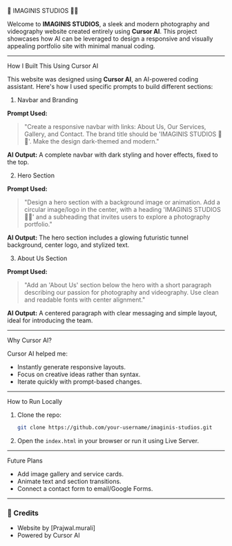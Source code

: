 📸 IMAGINIS STUDIOS 🎥✨

Welcome to **IMAGINIS STUDIOS**, a sleek and modern photography and videography website created entirely using **Cursor AI**. This project showcases how AI can be leveraged to design a responsive and visually appealing portfolio site with minimal manual coding.

---

 How I Built This Using Cursor AI

This website was designed using **Cursor AI**, an AI-powered coding assistant. Here's how I used specific prompts to build different sections:

 1. Navbar and Branding

**Prompt Used:**

> "Create a responsive navbar with links: About Us, Our Services, Gallery, and Contact. The brand title should be 'IMAGINIS STUDIOS 🎥✨'. Make the design dark-themed and modern."

**AI Output:**
A complete navbar with dark styling and hover effects, fixed to the top.

2. Hero Section

**Prompt Used:**

> "Design a hero section with a background image or animation. Add a circular image/logo in the center, with a heading 'IMAGINIS STUDIOS 🎥✨' and a subheading that invites users to explore a photography portfolio."

**AI Output:**
The hero section includes a glowing futuristic tunnel background, center logo, and stylized text.

3. About Us Section

**Prompt Used:**

> "Add an 'About Us' section below the hero with a short paragraph describing our passion for photography and videography. Use clean and readable fonts with center alignment."

**AI Output:**
A centered paragraph with clear messaging and simple layout, ideal for introducing the team.

---

Why Cursor AI?

Cursor AI helped me:

* Instantly generate responsive layouts.
* Focus on creative ideas rather than syntax.
* Iterate quickly with prompt-based changes.

---
 How to Run Locally

1. Clone the repo:

   ```bash
   git clone https://github.com/your-username/imaginis-studios.git
   ```
2. Open the `index.html` in your browser or run it using Live Server.

---

 Future Plans

* Add image gallery and service cards.
* Animate text and section transitions.
* Connect a contact form to email/Google Forms.

---

### 🙌 Credits

* Website by \[Prajwal.murali]
* Powered by Cursor AI

